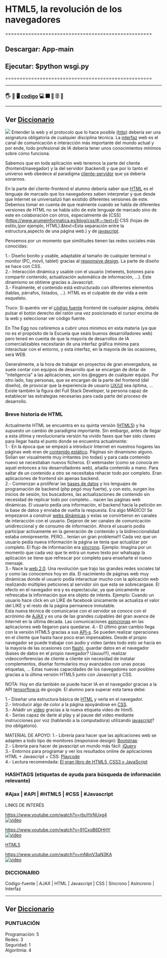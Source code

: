 # HTML5, la revolución de los navegadores
===================================================
## Descargar: App-main
## Ejecutar: $python wsgi.py
===================================================

---
### 🖐️ 👷 🖥️ [codigo](./) 💻 🎆 📁 🗄️ 📂
---
Ver [Diccionario](../diccionario/README.md)
---



![](imagen.png)
Entender la web y el protocolo que lo hace posible ([http](https://developer.mozilla.org/es/docs/Web/HTTP/Overview)) debería ser una asignatura obligatoria de cualquier disciplina técnica. 
La [interfaz](https://es.wikipedia.org/wiki/Interfaz) web es el canal de comunicación e interacción más importante del 
mundo actual y por ende, todo profesional de IA debería tener unos conocimientos mínimos sobre cómo funciona.  

Sabemos que en toda aplicación web tenemos la parte del cliente (frontend/navegador) y la del servidor (backend) 
y que por lo tanto el universo web obedece al paradigma [cliente-servidor](https://es.wikipedia.org/wiki/Cliente-servidor) que ya debería sonarnos.  

En la parte del cliente-frontend el alumno debería saber que [HTML](https://es.wikipedia.org/wiki/HTML) es el lenguaje de 
marcado que los navegadores saben interpretar y que desde que Internet se universalizó han existido diferentes versiones de este. 
Debemos tomar en cuenta de que realmente cuando se habla de diferentes versiones de HTML no se habla sólo de este lenguaje 
de marcado sino de este en colaboración con otros, especialmente de [CSS](https://www.arumeinformatica.es/blog/css/#:~:text=El CSS (hojas de estilo,(por ejemplo, HTML).&text=Esta separación entre la estructura,aspecto de una página web.) 
y de [javascript](https://soyrafaramos.com/que-es-javascript-para-que-sirve/).  

Pensemos por un momento que similitudes tienen las redes sociales más conocidas:  

1.- Diseño bonito y usable, adaptable al tamaño de cualquier terminal o monitor (PC, móvil, tablet) gracias al [responsive design](https://www.iebschool.com/blog/que-es-responsive-web-design-analitica-usabilidad/). 
La parte de diseño se hace con CSS.  
2.- Interacción dinámica y usable con el usuario (retweets, botones para compartir contenido, actualización automática de 
información, ...). Este dinamismo se obtiene gracias a Javascript.  
3.- Finalmente, el contenido está estructurado con diferentes elementos (tablas, párrafos, listados, ...).
HTML es el culpable de dar vida a este esqueleto.  

Truco: Si queréis ver el [código fuente](https://es.wikipedia.org/wiki/Código_fuente) frontend de cualquier página, debéis pulsar el botón derecho del ratón una vez 
posicionado el cursor encima de la web y seleccionar ver código fuente.

En The Egg nos ceñiremos a cubrir unos mínimos en esta materia (ya que no es el propósito de la Escuela que seáis buenos 
desarrolladores web) pero tened en cuenta de que la mayoría de desarrollos de IA comercializables necesitarán de una interfaz 
gráfica mínima para interactuar con el entorno, y esta interfaz, en la mayoría de las ocasiones, será WEB.

Generalmente, a la hora de trabajar en proyectos de gran envergadura, se suele contar con equipos de desarrollo que se 
encargan de dotar de "inteligencia" a las aplicaciones, son los @eggers de cualquier equipo. Por otro lado, hay personas, 
que se encargan de la parte del frontend (del diseño), de provocar que la experiencia de usuario [UX/UI](https://www.neoland.es/blog/que-es-el-ux-ui-design) sea óptima, ...  
Existe también la figura del Full Stack Developer, la persona capaz de establecer las estrategias necesarias para cada parte del proceso de desarrollo.  

### Breve historia de HTML    

Actualmente HTML se encuentra en su quinta versión ([HTML5](https://www.arkaitzgarro.com/html5/capitulo-1.html)) y ha 
supuesto un cambio de paradigma importante. Sin embargo, 
antes de llegar a esta última y revolucionaria versión ha vivido fases que han sido claves para llegar hasta el punto donde se encuentra actualmente:  
1.- En la época que se empezó a introducir Internet en nuestros hogares las páginas web eran de [contenido estático](https://brandmedia.es/diferencias-pagina-web-estatica-dinamica-mejor/). 
Páginas sin dinamismo alguno. Solían ser visualmente muy irritantes (no todas) y para cada contenido nuevo se necesitaban nuevos ficheros. 
El webmaster (como se conocía en aquel entonces a los desarrolladores web), añadía contenido a mano. Para saltar de un contenido a otro se 
necesitaba rehacer todo por completo. Eran aplicaciones de frontend sin apenas backend.  
2.- Comienzan a proliferar las [bases de datos](https://www.masadelante.com/faqs/base-de-datos) y los lenguajes de programación de backend (php pegó muy fuerte), y con esto, 
surgen los inicios de sesión, los buscadores, las actualizaciones de contenido sin necesidad de replicar todo por completo... nacen las páginas web dinámicas.
El usuario pedía una información, el backend hacía la petición en la base de datos y enviaba de vuelta la respuesta. 
Era algo MÁGICO! Se empezaron a construir [webs dinámicas](https://brandmedia.es/diferencias-pagina-web-estatica-dinamica-mejor/) y estas se convirtieron en canales de interacción con el usuario. 
Dejaron de ser canales de comunicación unidireccional y de consumo de información. Ahora el usuario podía participar 
activamente en la generación de contenido y la bidireccionalidad estaba omnipresente.
PERO... tenían un gran problema!!! Cada vez que un usuario pedía nueva información la página se tenía que actualizar por completo. 
El flujo de información era [síncrono](https://anexsoft.com/que-es-la-programacion-asincrona-y-sincrona).
Ejemplo: Imagina por un momento que cada vez que te entra un nuevo texto por whatsapp la aplicación se tiene que refrescar 
por completo para enseñarte el nuevo mensaje.  
3.- Nace la [web 2.0](https://es.wikipedia.org/wiki/Web_2.0). Una revolución que trajo las grandes redes sociales tal y como las conocemos hoy en día. El nacimiento 
de páginas web muy dinámicas donde el usuario podía interactuar mucho con la aplicación web realizando múltiples peticiones al 
servidor sin que esta se sobrecargase. El efecto en el navegador era y es espectacular, ya que únicamente se refrescaba la información que era objeto de interés.
Ejemplo: Cuando un usuario hace click en un LIKE de facebook únicamente se actualiza el valor del LIKE y el resto de la página permanece inmutable.  
Esta nueva técnica de comunicarse con el servidor se conoce con el acrónimo de [AJAX](https://www.youtube.com/watch?v=z2aipCAq2n8) y es una de las grandes culpables del 
gran avance de Internet en la última década. Las comunicaciones [asincronas](https://anexsoft.com/que-es-la-programacion-asincrona-y-sincrona) en las aplicaciones web llegaron para quedarse.
4.- El último gran cambio llega con la versión HTML5 gracias a sus [API-s](https://www.xataka.com/basics/api-que-sirve). Se pueden realizar operaciones en el cliente 
que hasta hace poco eran impensables. Desde el propio navegador se puede trabajar con audio y video (antes todo esto se 
hacía en la mayoría de las ocasiones con [flash](https://blog.irontec.com/migrando-del-viejo-flash-html5/)), guardar datos en el navegador (bases de datos en el propio navegador? Uauuu!!!), 
realizar videoconferencias de cliente a cliente sin necesidad de instalar complementos, diseñar formularios muy avanzados con unas pocas etiquetas, ...
Estas nuevas capacidades de los navegadores son posibles gracias a la última versión HTML5 junto con Javascript y CSS.  

NOTA: Hoy en día también se puede hacer IA en el navegador gracias a la API [tensorflow.js](https://js.tensorflow.org/api/latest/) de google. El alumno para superar esta tarea debe:   

1.- Diseñar una estructura básica de [HTML](https://www.hazunaweb.com/curso-de-html/estructura-basica-una-pagina-web/) y verla en el navegador.  
2.- Introducir algo de color a la página apoyándose en [CSS](https://developer.mozilla.org/es/docs/Learn/Getting_started_with_the_web/CSS_basics).  
3.- Añádir un [video](https://desarrolladoresweb.org/html5/etiqueta-video-html5-atributos-propiedades/) gracias a la nueva etiqueta video de html5.  
4.- Serías capaz de darle al play y al pause del video mediante instrucciones por voz (hablando a la computadora) utilizando [javascript](https://www.w3schools.com/js/default.asp)? (no obligatorio).  

MATERIAL DE APOYO:
1.- Librería para hacer que las aplicaciones web se adapten a todo tipo de monitores (responsive design): [Bootstrap](https://getbootstrap.com/)  
2.- Librería para hacer de javascript un mundo más fácil: [jQuery](https://jquery.com/)   
3.- Entornos para programar y ver los resultados online de aplicaciones HTML + Javascript + CSS: [Playcode](https://playcode.io/)  
4.- Lectura recomendada: [El gran libro de HTML5, CSS3 y JavaScript](https://elevaciondigital.pe/wp-content/uploads/2019/06/El-gran-libro-de-HTML5-CSS3-y-JavaScript.pdf)  


### HASHTAGS (etiquetas de ayuda para búsqueda de información relevante)  

### #Ajax | #API | #HTML5 | #CSS | #Javascript  

LINKS DE INTERÉS  

https://www.youtube.com/watch?v=rbuYtrNUxg4  
[![video](https://res.cloudinary.com/marcomontalbano/image/upload/v1613033940/video_to_markdown/images/youtube--rbuYtrNUxg4-c05b58ac6eb4c4700831b2b3070cd403.jpg)](https://www.youtube.com/watch?v=rbuYtrNUxg4 "video")  

https://www.youtube.com/watch?v=91CxoB6DHHY  
[![video](https://res.cloudinary.com/marcomontalbano/image/upload/v1613033966/video_to_markdown/images/youtube--91CxoB6DHHY-c05b58ac6eb4c4700831b2b3070cd403.jpg)](https://www.youtube.com/watch?v=91CxoB6DHHY "video")  
 
[HTML5](https://www.arkaitzgarro.com/html5/)  

https://www.youtube.com/watch?v=mNbnV3aN3KA  
[![video](https://res.cloudinary.com/marcomontalbano/image/upload/v1613034036/video_to_markdown/images/youtube--mNbnV3aN3KA-c05b58ac6eb4c4700831b2b3070cd403.jpg)](https://www.youtube.com/watch?v=mNbnV3aN3KA "video")  


### DICCIONARIO  

Código-fuente | AJAX | HTML | Javascript | CSS | Síncrono | Asíncrono | Interfaz  

---
Ver [Diccionario](../diccionario/README.md)
---

### PUNTUACIÓN  

Programación: 5  
Redes: 3  
Seguridad: 1  
Algoritmia: 4  